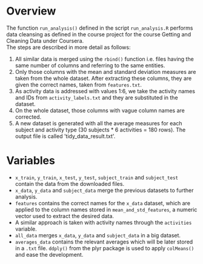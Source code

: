 # Overview

The function `run_analysis()` defined in the script `run_analysis.R` performs data cleansing as defined in the course project for the course Getting and Cleaning Data under Coursera.  
The steps are described in more detail as follows:

1. All similar data is merged using the `rbind()` function i.e. files having the same number of columns and referring to the same entities.
2. Only those columns with the mean and standard deviation measures are taken from the whole dataset. After extracting these columns, they are given the correct names, taken from `features.txt`.
3. As activity data is addressed with values 1:6, we take the activity names and IDs from `activity_labels.txt` and they are substituted in the dataset.
4. On the whole dataset, those columns with vague column names are corrected.
5. A new dataset is generated with all the average measures for each subject and activity type (30 subjects * 6 activities = 180 rows). The output file is called 'tidy_data_result.txt'.

# Variables

* `x_train`, `y_train`, `x_test`, `y_test`, `subject_train` and `subject_test` contain the data from the downloaded files.
* `x_data`, `y_data` and `subject_data` merge the previous datasets to further analysis.
* `features` contains the correct names for the `x_data` dataset, which are applied to the column names stored in `mean_and_std_features`, a numeric vector used to extract the desired data.
* A similar approach is taken with activity names through the `activities` variable.
* `all_data` merges `x_data`, `y_data` and `subject_data` in a big dataset.
* `averages_data` contains the relevant averages which will be later stored in a `.txt` file. `ddply()` from the plyr package is used to apply `colMeans()` and ease the development.
